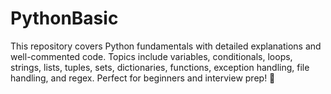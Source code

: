 # PythonBasic
This repository covers Python fundamentals with detailed explanations and well-commented code. Topics include variables, conditionals, loops, strings, lists, tuples, sets, dictionaries, functions, exception handling, file handling, and regex. Perfect for beginners and interview prep! 🎯 
